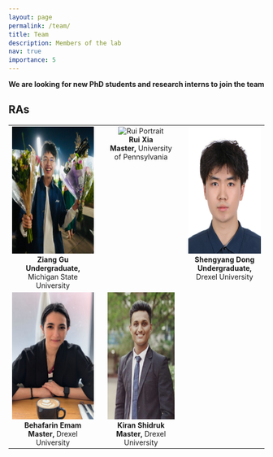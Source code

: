 ```yaml
---
layout: page
permalink: /team/
title: Team
description: Members of the lab
nav: true
importance: 5
---
```


 **We are  looking for new PhD students and research interns to join the team**

## RAs

<table style="margin-left: auto; margin-right: auto;">
  <tr>
    <td valign="top" align="center" style="padding-right: 20px;">
      <img src="../assets/img/Ziang_pic.jpg" alt="Ziang Portrait" style="height:250px;"><br>
      <strong>Ziang Gu</strong><br>
      <strong>Undergraduate,</strong> Michigan State University<br>
    </td>
    <td valign="top" align="center" style="padding-right: 20px;">
      <img src="../assets/img/Rui_pic.jpg" alt="Rui Portrait" style="height:250px;"><br>
      <strong>Rui Xia</strong><br>
      <strong>Master,</strong> University of Pennsylvania<br>
    </td>
    <td valign="top" align="center">
      <img src="../assets/img/Shengyang_pic.jpg" alt="Shengyang Portrait" style="height:250px;"><br>
      <strong>Shengyang Dong</strong><br>
      <strong>Undergraduate,</strong> Drexel University<br>
    </td>
  </tr>
  <tr>
    <td valign="top" align="center" style="padding-right: 20px;">
      <img src="../assets/img/Behafarin_pic.jpg" alt="Behafarin Portrait" style="height:250px;"><br>
      <strong>Behafarin Emam</strong><br>
      <strong>Master,</strong> Drexel University<br>
    </td>
    <td valign="top" align="center" style="padding-right: 20px;">
      <img src="../assets/img/Kiran_pic.jpg" alt="Kiran Portrait" style="height:250px;"><br>
      <strong>Kiran Shidruk</strong><br>
      <strong>Master,</strong> Drexel University<br>
    </td>
  </tr>
</table>

